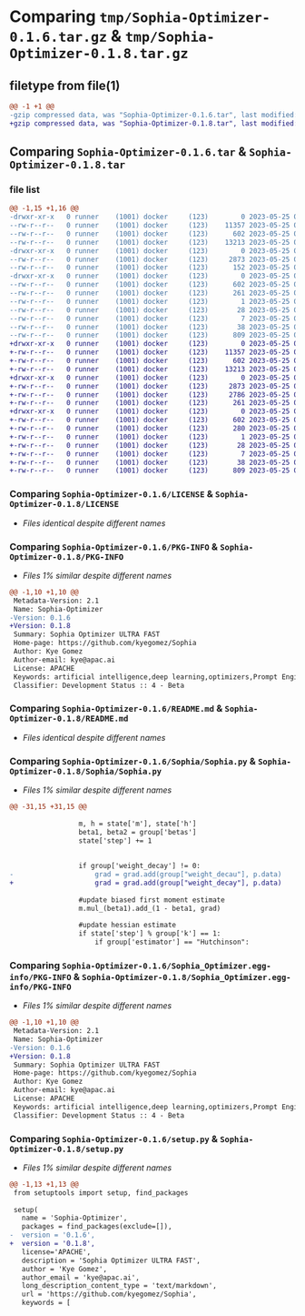 # Comparing `tmp/Sophia-Optimizer-0.1.6.tar.gz` & `tmp/Sophia-Optimizer-0.1.8.tar.gz`

## filetype from file(1)

```diff
@@ -1 +1 @@
-gzip compressed data, was "Sophia-Optimizer-0.1.6.tar", last modified: Thu May 25 03:28:18 2023, max compression
+gzip compressed data, was "Sophia-Optimizer-0.1.8.tar", last modified: Thu May 25 03:39:35 2023, max compression
```

## Comparing `Sophia-Optimizer-0.1.6.tar` & `Sophia-Optimizer-0.1.8.tar`

### file list

```diff
@@ -1,15 +1,16 @@
-drwxr-xr-x   0 runner    (1001) docker     (123)        0 2023-05-25 03:28:18.086351 Sophia-Optimizer-0.1.6/
--rw-r--r--   0 runner    (1001) docker     (123)    11357 2023-05-25 03:28:04.000000 Sophia-Optimizer-0.1.6/LICENSE
--rw-r--r--   0 runner    (1001) docker     (123)      602 2023-05-25 03:28:18.086351 Sophia-Optimizer-0.1.6/PKG-INFO
--rw-r--r--   0 runner    (1001) docker     (123)    13213 2023-05-25 03:28:04.000000 Sophia-Optimizer-0.1.6/README.md
-drwxr-xr-x   0 runner    (1001) docker     (123)        0 2023-05-25 03:28:18.086351 Sophia-Optimizer-0.1.6/Sophia/
--rw-r--r--   0 runner    (1001) docker     (123)     2873 2023-05-25 03:28:04.000000 Sophia-Optimizer-0.1.6/Sophia/Sophia.py
--rw-r--r--   0 runner    (1001) docker     (123)      152 2023-05-25 03:28:04.000000 Sophia-Optimizer-0.1.6/Sophia/__init__.py
-drwxr-xr-x   0 runner    (1001) docker     (123)        0 2023-05-25 03:28:18.086351 Sophia-Optimizer-0.1.6/Sophia_Optimizer.egg-info/
--rw-r--r--   0 runner    (1001) docker     (123)      602 2023-05-25 03:28:18.000000 Sophia-Optimizer-0.1.6/Sophia_Optimizer.egg-info/PKG-INFO
--rw-r--r--   0 runner    (1001) docker     (123)      261 2023-05-25 03:28:18.000000 Sophia-Optimizer-0.1.6/Sophia_Optimizer.egg-info/SOURCES.txt
--rw-r--r--   0 runner    (1001) docker     (123)        1 2023-05-25 03:28:18.000000 Sophia-Optimizer-0.1.6/Sophia_Optimizer.egg-info/dependency_links.txt
--rw-r--r--   0 runner    (1001) docker     (123)       28 2023-05-25 03:28:18.000000 Sophia-Optimizer-0.1.6/Sophia_Optimizer.egg-info/requires.txt
--rw-r--r--   0 runner    (1001) docker     (123)        7 2023-05-25 03:28:18.000000 Sophia-Optimizer-0.1.6/Sophia_Optimizer.egg-info/top_level.txt
--rw-r--r--   0 runner    (1001) docker     (123)       38 2023-05-25 03:28:18.086351 Sophia-Optimizer-0.1.6/setup.cfg
--rw-r--r--   0 runner    (1001) docker     (123)      809 2023-05-25 03:28:04.000000 Sophia-Optimizer-0.1.6/setup.py
+drwxr-xr-x   0 runner    (1001) docker     (123)        0 2023-05-25 03:39:35.765355 Sophia-Optimizer-0.1.8/
+-rw-r--r--   0 runner    (1001) docker     (123)    11357 2023-05-25 03:39:24.000000 Sophia-Optimizer-0.1.8/LICENSE
+-rw-r--r--   0 runner    (1001) docker     (123)      602 2023-05-25 03:39:35.765355 Sophia-Optimizer-0.1.8/PKG-INFO
+-rw-r--r--   0 runner    (1001) docker     (123)    13213 2023-05-25 03:39:24.000000 Sophia-Optimizer-0.1.8/README.md
+drwxr-xr-x   0 runner    (1001) docker     (123)        0 2023-05-25 03:39:35.765355 Sophia-Optimizer-0.1.8/Sophia/
+-rw-r--r--   0 runner    (1001) docker     (123)     2873 2023-05-25 03:39:24.000000 Sophia-Optimizer-0.1.8/Sophia/Sophia.py
+-rw-r--r--   0 runner    (1001) docker     (123)     2786 2023-05-25 03:39:24.000000 Sophia-Optimizer-0.1.8/Sophia/Sophiav2.py
+-rw-r--r--   0 runner    (1001) docker     (123)      261 2023-05-25 03:39:24.000000 Sophia-Optimizer-0.1.8/Sophia/__init__.py
+drwxr-xr-x   0 runner    (1001) docker     (123)        0 2023-05-25 03:39:35.765355 Sophia-Optimizer-0.1.8/Sophia_Optimizer.egg-info/
+-rw-r--r--   0 runner    (1001) docker     (123)      602 2023-05-25 03:39:35.000000 Sophia-Optimizer-0.1.8/Sophia_Optimizer.egg-info/PKG-INFO
+-rw-r--r--   0 runner    (1001) docker     (123)      280 2023-05-25 03:39:35.000000 Sophia-Optimizer-0.1.8/Sophia_Optimizer.egg-info/SOURCES.txt
+-rw-r--r--   0 runner    (1001) docker     (123)        1 2023-05-25 03:39:35.000000 Sophia-Optimizer-0.1.8/Sophia_Optimizer.egg-info/dependency_links.txt
+-rw-r--r--   0 runner    (1001) docker     (123)       28 2023-05-25 03:39:35.000000 Sophia-Optimizer-0.1.8/Sophia_Optimizer.egg-info/requires.txt
+-rw-r--r--   0 runner    (1001) docker     (123)        7 2023-05-25 03:39:35.000000 Sophia-Optimizer-0.1.8/Sophia_Optimizer.egg-info/top_level.txt
+-rw-r--r--   0 runner    (1001) docker     (123)       38 2023-05-25 03:39:35.765355 Sophia-Optimizer-0.1.8/setup.cfg
+-rw-r--r--   0 runner    (1001) docker     (123)      809 2023-05-25 03:39:24.000000 Sophia-Optimizer-0.1.8/setup.py
```

### Comparing `Sophia-Optimizer-0.1.6/LICENSE` & `Sophia-Optimizer-0.1.8/LICENSE`

 * *Files identical despite different names*

### Comparing `Sophia-Optimizer-0.1.6/PKG-INFO` & `Sophia-Optimizer-0.1.8/PKG-INFO`

 * *Files 1% similar despite different names*

```diff
@@ -1,10 +1,10 @@
 Metadata-Version: 2.1
 Name: Sophia-Optimizer
-Version: 0.1.6
+Version: 0.1.8
 Summary: Sophia Optimizer ULTRA FAST
 Home-page: https://github.com/kyegomez/Sophia
 Author: Kye Gomez
 Author-email: kye@apac.ai
 License: APACHE
 Keywords: artificial intelligence,deep learning,optimizers,Prompt Engineering
 Classifier: Development Status :: 4 - Beta
```

### Comparing `Sophia-Optimizer-0.1.6/README.md` & `Sophia-Optimizer-0.1.8/README.md`

 * *Files identical despite different names*

### Comparing `Sophia-Optimizer-0.1.6/Sophia/Sophia.py` & `Sophia-Optimizer-0.1.8/Sophia/Sophia.py`

 * *Files 1% similar despite different names*

```diff
@@ -31,15 +31,15 @@
 
                 m, h = state['m'], state['h']
                 beta1, beta2 = group['betas']
                 state['step'] += 1
 
 
                 if group['weight_decay'] != 0:
-                    grad = grad.add(group["weight_decau"], p.data)
+                    grad = grad.add(group["weight_decay"], p.data)
 
                 #update biased first moment estimate
                 m.mul_(beta1).add_(1 - beta1, grad)
 
                 #update hessian estimate
                 if state['step'] % group['k'] == 1:
                     if group['estimator'] == "Hutchinson":
```

### Comparing `Sophia-Optimizer-0.1.6/Sophia_Optimizer.egg-info/PKG-INFO` & `Sophia-Optimizer-0.1.8/Sophia_Optimizer.egg-info/PKG-INFO`

 * *Files 1% similar despite different names*

```diff
@@ -1,10 +1,10 @@
 Metadata-Version: 2.1
 Name: Sophia-Optimizer
-Version: 0.1.6
+Version: 0.1.8
 Summary: Sophia Optimizer ULTRA FAST
 Home-page: https://github.com/kyegomez/Sophia
 Author: Kye Gomez
 Author-email: kye@apac.ai
 License: APACHE
 Keywords: artificial intelligence,deep learning,optimizers,Prompt Engineering
 Classifier: Development Status :: 4 - Beta
```

### Comparing `Sophia-Optimizer-0.1.6/setup.py` & `Sophia-Optimizer-0.1.8/setup.py`

 * *Files 1% similar despite different names*

```diff
@@ -1,13 +1,13 @@
 from setuptools import setup, find_packages
 
 setup(
   name = 'Sophia-Optimizer',
   packages = find_packages(exclude=[]),
-  version = '0.1.6',
+  version = '0.1.8',
   license='APACHE',
   description = 'Sophia Optimizer ULTRA FAST',
   author = 'Kye Gomez',
   author_email = 'kye@apac.ai',
   long_description_content_type = 'text/markdown',
   url = 'https://github.com/kyegomez/Sophia',
   keywords = [
```

